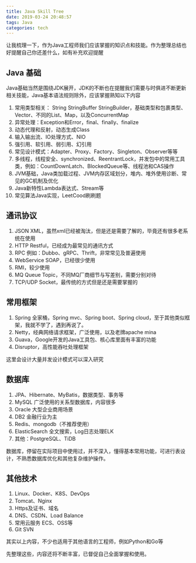```yaml
---
title: Java Skill Tree
date: 2019-03-24 20:48:57
tags: Java
categories: tech
---
```


让我梳理一下，作为Java工程师我们应该掌握的知识点和技能。作为整理总结也好提醒自己你还差什么，如有补充欢迎提醒

## Java 基础

Java基础当然是围绕JDK展开，JDK的不断也在提醒我们需要与时俱进不断更新相关技能，Java基本语法规则除外，应该掌握熟知以下内容

<!-- more -->

1. 常用类型相关： String StringBuffer StringBuilder，基础类型和包裹类型、Vector、不同的List、Map，以及ConcurrentMap
1. 异常处理：Exception和Error，final、finally、finalize
1. 动态代理和反射，动态生成Class
1. 输入输出流、IO处理方式、NIO
1. 强引用、软引用、弱引用、幻引用
1. 常见设计模式：Adapter、Proxy、Factory、Singleton、Observer等等
1. 多线程，线程安全、synchronized、ReentrantLock，并发包中的常用工具类，例如：CountDownLatch、BlockedQueue等、线程池和CAS操作
1. JVM基础，Java类加载过程、JVM内存区域划分，堆内、堆外使用诊断、常见的GC机制及优化
1. Java新特性Lambda表达式、Stream等
1. 常见算法Java实现，LeetCood刷刷题

## 通讯协议

1. JSON XML，虽然xml已经被淘汰，但是还是需要了解的，毕竟还有很多老系统在使用
1. HTTP Restful，已经成为最常见的通讯方式
1. RPC 例如：Dubbo、gRPC、Thrift，非常常见及普遍使用
1. WebService SOAP，已经很少使用
1. RMI，较少使用
1. MQ Queue Topic，不同MQ厂商细节与写差别，需要分别对待
1. TCP/UDP Socket，最传统的方式但是还是需要掌握的

## 常用框架

1. Spring 全家桶，Spring mvc、Spring boot、Spring cloud，至于其他类似框架，我就不学了，遇到再说了。
1. Netty，经典网络请求框架，广泛使用，以及老牌apache mina
1. Guava，Google开发的Java工具包、核心库里面有丰富的功能
1. Disruptor，高性能吞吐处理框架

这里会设计大量并发设计模式可以深入研究

## 数据库

1. JPA、Hibernate、MyBatis，数据类型、事务等
1. MySQL 广泛使用的关系型数据库，内容很多
1. Oracle 大型企业商用场景
1. DB2 金融行业为主
1. Redis、mongodb（不推荐使用）
1. ElasticSearch 全文搜索，Log日志处理ELK
1. 其他：PostgreSQL、TiDB

数据库，停留在实际项目中使用过，并不深入，懂得基本常用功能，可进行表设计，不熟悉数据库优化和其他复杂维护操作。

## 其他技术

1. Linux、Docker、K8S、DevOps
1. Tomcat、Nginx
1. Https及证书、域名
1. DNS、CSDN、Load Balance
1. 常用云服务 ECS、OSS等
1. Git SVN

其实以上内容，不少也适用于其他语言的工程师，例如Python和Go等

先整理这些，内容还将不断丰富，已督促自己全面掌握和使用。